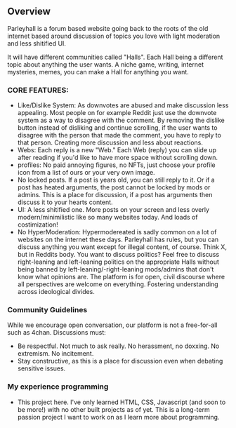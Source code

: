 ## Overview 
Parleyhall is a forum based website going back to the roots of the old internet based around discussion of topics you love with light moderation and less shitified UI.

It will have different communities called "Halls". Each Hall being a different topic about anything the user wants. A niche game, writing, internet mysteries, memes, you can make a Hall for anything you want.

### CORE FEATURES:

* Like/Dislike System: As downvotes are abused and make discussion less appealing. Most people on for example Reddit just use the downvote system as a way to disagree with the comment. By removing the dislike button instead of disliking and continue scrolling, if the user wants to disagree with the person that made the comment, you have to reply to that person. Creating more discussion and less about reactions.
* Webs: Each reply is a new "Web." Each Web (reply) you can slide up after reading if you'd like to have more space without scrolling down.
* profiles: No paid annoying figures, no NFTs, just choose your profile icon from a list of ours or your very own image.
* No locked posts. If a post is years old, you can still reply to it. Or if a post has heated arguments, the post cannot be locked by mods or admins. This is a place for discussion, if a post has arguments then discuss it to your hearts content.
* UI: A less shitified one. More posts on your screen and less overly modern/minimilistic like so many websites today. And loads of costimization! 
* No HyperModeration: Hypermodereated is sadly common on a lot of websites on the internet these days. Parleyhall has rules, but you can discuss anything you want except for illegal content, of course. Think X, but in Reddits body. You want to discuss politics? Feel free to discuss right-leaning and left-leaning politics on the appropriate Halls without being banned by left-leaning/-right-leaning mods/admins that don't know what opinions are. The platform is for open, civil discourse where all perspectives are welcome on everything. Fostering understanding across ideological divides.



### Community Guidelines
While we encourage open conversation, our platform is not a free-for-all such as 4chan. Discussions must:
- Be respectful. Not much to ask really. No herassment, no doxxing. No extremism. No incitement. 
- Stay constructive, as this is a place for discussion even when debating sensitive issues.

### My experience programming
- This project here. I've only learned HTML, CSS, Javascript (and soon to be more!) with no other built projects as of yet. This is a long-term passion project I want to work on as I learn more about programming.  


